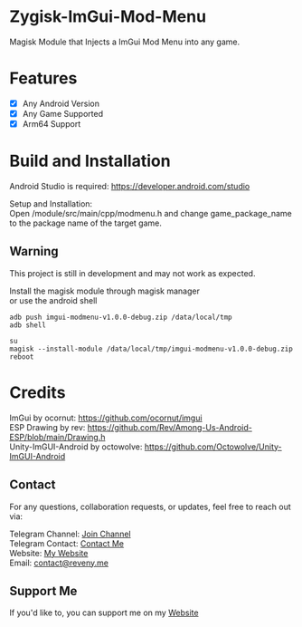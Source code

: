 # Zygisk-ImGui-Mod-Menu
Magisk Module that Injects a ImGui Mod Menu into any game.

# Features
- [x] Any Android Version
- [x] Any Game Supported
- [x] Arm64 Support

# Build and Installation
Android Studio is required: https://developer.android.com/studio  <br />

Setup and Installation: <br />
Open /module/src/main/cpp/modmenu.h and change game_package_name to the package name of the target game. <br />

## Warning
This project is still in development and may not work as expected. <br />

Install the magisk module through magisk manager <br />
or use the android shell
   ```shell
  adb push imgui-modmenu-v1.0.0-debug.zip /data/local/tmp
  adb shell
  
  su
  magisk --install-module /data/local/tmp/imgui-modmenu-v1.0.0-debug.zip
  reboot
  ```

# Credits
ImGui by ocornut: https://github.com/ocornut/imgui <br />
ESP Drawing by rev: https://github.com/Rev/Among-Us-Android-ESP/blob/main/Drawing.h <br />
Unity-ImGUI-Android by octowolve: https://github.com/Octowolve/Unity-ImGUI-Android <br />

## Contact
For any questions, collaboration requests, or updates, feel free to reach out via:

Telegram Channel: [Join Channel](https://t.me/reveny1)  
Telegram Contact: [Contact Me](https://t.me/revenyy)  
Website: [My Website](https://reveny.me)  
Email: [contact@reveny.me](mailto:contact@reveny.me)

## Support Me
If you'd like to, you can support me on my [Website](https://reveny.me/donate.html)

